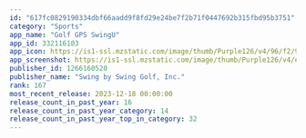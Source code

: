 ```yaml
---
id: "617fc0829190334dbf66aadd9f8fd29e24be7f2b71f0447692b315fbd95b3751"
category: "Sports"
app_name: "Golf GPS SwingU"
app_id: 332116103
app_icon: https://is1-ssl.mzstatic.com/image/thumb/Purple126/v4/96/f2/96/96f296e8-2e3d-bacf-d7b3-1d160702f5a2/AppIcon-0-0-1x_U007epad-0-0-85-220.png/1024x1024bb.png
app_screenshot: https://is1-ssl.mzstatic.com/image/thumb/Purple126/v4/e2/49/4c/e2494c3f-488b-1b4a-06eb-04839bca6696/22767714-bc1a-4ffd-8e9c-20f2032823f0_6.5in-0_copy.png/1242x2688bb.png
publisher_id: 1266160520
publisher_name: "Swing by Swing Golf, Inc."
rank: 167
most_recent_release: 2023-12-18 00:00:00
release_count_in_past_year: 16
release_count_in_past_year_category: 14
release_count_in_past_year_top_in_category: 32
---
```

